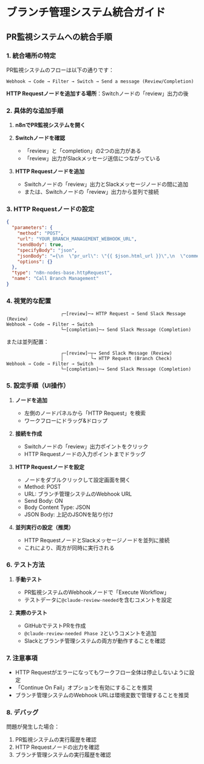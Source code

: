 # ブランチ管理システム統合ガイド

## PR監視システムへの統合手順

### 1. 統合場所の特定

PR監視システムのフローは以下の通りです：
```
Webhook → Code → Filter → Switch → Send a message (Review/Completion)
```

**HTTP Requestノードを追加する場所**：Switchノードの「review」出力の後

### 2. 具体的な追加手順

1. **n8nでPR監視システムを開く**

2. **Switchノードを確認**
   - 「review」と「completion」の2つの出力がある
   - 「review」出力がSlackメッセージ送信につながっている

3. **HTTP Requestノードを追加**
   - Switchノードの「review」出力とSlackメッセージノードの間に追加
   - または、Switchノードの「review」出力から並列で接続

### 3. HTTP Requestノードの設定

```json
{
  "parameters": {
    "method": "POST",
    "url": "YOUR_BRANCH_MANAGEMENT_WEBHOOK_URL",
    "sendBody": true,
    "specifyBody": "json",
    "jsonBody": "={\n  \"pr_url\": \"{{ $json.html_url }}\",\n  \"comment_id\": \"{{ $json.comment_id || 'unknown' }}\",\n  \"issue_number\": \"{{ $json.pr_number }}\",\n  \"phase\": \"{{ $json.phase }}\"\n}",
    "options": {}
  },
  "type": "n8n-nodes-base.httpRequest",
  "name": "Call Branch Management"
}
```

### 4. 視覚的な配置

```
                    ┌─[review]─→ HTTP Request → Send Slack Message (Review)
Webhook → Code → Filter → Switch
                    └─[completion]─→ Send Slack Message (Completion)
```

または並列配置：

```
                    ┌─[review]─┬→ Send Slack Message (Review)
                    │          └→ HTTP Request (Branch Check)
Webhook → Code → Filter → Switch
                    └─[completion]─→ Send Slack Message (Completion)
```

### 5. 設定手順（UI操作）

1. **ノードを追加**
   - 左側のノードパネルから「HTTP Request」を検索
   - ワークフローにドラッグ&ドロップ

2. **接続を作成**
   - Switchノードの「review」出力ポイントをクリック
   - HTTP Requestノードの入力ポイントまでドラッグ

3. **HTTP Requestノードを設定**
   - ノードをダブルクリックして設定画面を開く
   - Method: POST
   - URL: ブランチ管理システムのWebhook URL
   - Send Body: ON
   - Body Content Type: JSON
   - JSON Body: 上記のJSONを貼り付け

4. **並列実行の設定（推奨）**
   - HTTP RequestノードとSlackメッセージノードを並列に接続
   - これにより、両方が同時に実行される

### 6. テスト方法

1. **手動テスト**
   - PR監視システムのWebhookノードで「Execute Workflow」
   - テストデータに`@claude-review-needed`を含むコメントを設定

2. **実際のテスト**
   - GitHubでテストPRを作成
   - `@claude-review-needed Phase 2`というコメントを追加
   - Slackとブランチ管理システムの両方が動作することを確認

### 7. 注意事項

- HTTP Requestがエラーになってもワークフロー全体は停止しないように設定
- 「Continue On Fail」オプションを有効にすることを推奨
- ブランチ管理システムのWebhook URLは環境変数で管理することを推奨

### 8. デバッグ

問題が発生した場合：
1. PR監視システムの実行履歴を確認
2. HTTP Requestノードの出力を確認
3. ブランチ管理システムの実行履歴を確認